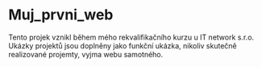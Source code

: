 # Muj_prvni_web
Tento projek vznikl během mého rekvalifikačního kurzu u IT network s.r.o.
Ukázky projektů jsou doplněny jako funkční ukázka, nikoliv skutečně realizované projemty, vyjma webu samotného.
